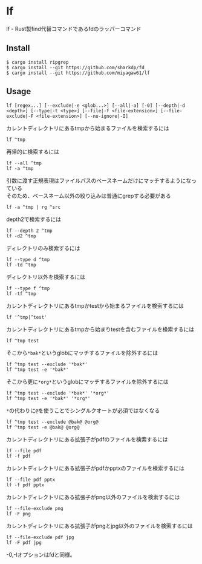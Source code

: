 # lf

lf - Rust製find代替コマンドであるfdのラッパーコマンド

## Install

```
$ cargo install ripgrep
$ cargo install --git https://github.com/sharkdp/fd
$ cargo install --git https://github.com/miyagaw61/lf
```

## Usage

```
lf [regex...] [--exclude|-e <glob...>] [--all|-a] [-0] [--depth|-d <depth>] [--type|-t <type>] [--file|-f <file-extension>] [--file-exclude|-F <file-extension>] [--no-ignore|-I]
```

カレントディレクトリにあるtmpから始まるファイルを検索するには

```
lf ^tmp
```

再帰的に検索するには

```
lf --all ^tmp
lf -a ^tmp
```

引数に渡す正規表現はファイルパスのベースネームだけにマッチするようになっている  
そのため、ベースネーム以外の絞り込みは普通にgrepする必要がある

```
lf -a ^tmp | rg ^src
```

depth2で検索するには

```
lf --depth 2 ^tmp
lf -d2 ^tmp
```

ディレクトリのみ検索するには

```
lf --type d ^tmp
lf -td ^tmp
```

ディレクトリ以外を検索するには

```
lf --type f ^tmp
lf -tf ^tmp
```

カレントディレクトリにあるtmpかtestから始まるファイルを検索するには

```
lf '^tmp|^test'
```

カレントディレクトリにあるtmpから始まりtestを含むファイルを検索するには

```
lf ^tmp test
```

そこから`*bak*`というglobにマッチするファイルを除外するには

```
lf ^tmp test --exclude '*bak*'
lf ^tmp test -e '*bak*'
```

そこから更に`*org*`というglobにマッチするファイルを除外するには

```
lf ^tmp test --exclude '*bak*' '*org*'
lf ^tmp test -e '*bak*' '*org*'
```

`*`の代わりに`@`を使うことでシングルクオートが必須ではなくなる

```
lf ^tmp test --exclude @bak@ @org@
lf ^tmp test -e @bak@ @org@
```

カレントディレクトリにある拡張子がpdfのファイルを検索するには

```
lf --file pdf
lf -f pdf
```

カレントディレクトリにある拡張子がpdfかpptxのファイルを検索するには

```
lf --file pdf pptx
lf -f pdf pptx
```

カレントディレクトリにある拡張子がpng以外のファイルを検索するには

```
lf --file-exclude png
lf -F png
```

カレントディレクトリにある拡張子がpngとjpg以外のファイルを検索するには

```
lf --file-exclude pdf jpg
lf -F pdf jpg
```

-0,-Iオプションはfdと同様。
